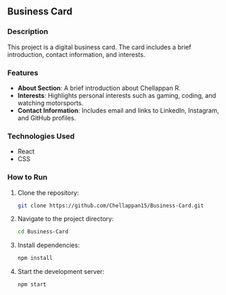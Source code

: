 ## Business Card

### Description
This project is a digital business card.
The card includes a brief introduction, contact information, and interests.

### Features
- **About Section**: A brief introduction about Chellappan R.
- **Interests**: Highlights personal interests such as gaming, coding, and watching motorsports.
- **Contact Information**: Includes email and links to LinkedIn, Instagram, and GitHub profiles.

### Technologies Used
- React
- CSS

### How to Run
1. Clone the repository:
   ```bash
   git clone https://github.com/Chellappan15/Business-Card.git
   ```
2. Navigate to the project directory:
   ```bash
   cd Business-Card
   ```
3. Install dependencies:
   ```bash
   npm install
   ```
4. Start the development server:
   ```bash
   npm start
   ```
